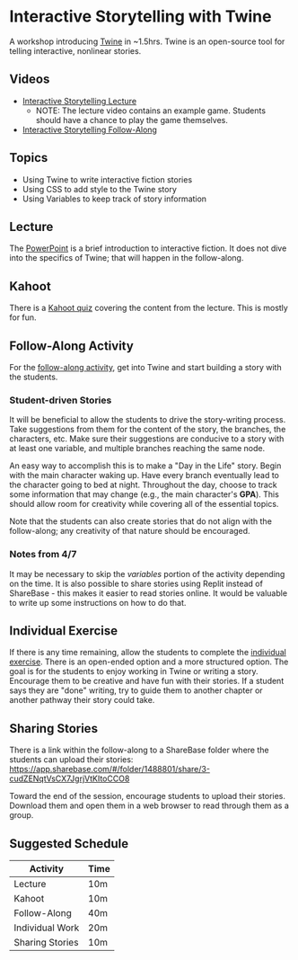 # Interactive Storytelling with Twine
A workshop introducing [Twine](http://twinery.org/2/#!/welcome) in ~1.5hrs. Twine is an open-source tool for telling interactive, nonlinear stories.

## Videos
- [Interactive Storytelling Lecture](https://www.youtube.com/watch?v=nylg0e3rRiQ&list=PL1P_sExxi-9NeogaTKc9lSzoUkqPuqHOT)
    - NOTE: The lecture video contains an example game. Students should have a chance to play the game themselves.
- [Interactive Storytelling Follow-Along](https://www.youtube.com/watch?v=9PuIZa3iX7E&list=PL1P_sExxi-9NeogaTKc9lSzoUkqPuqHOT)

## Topics

- Using Twine to write interactive fiction stories
- Using CSS to add style to the Twine story
- Using Variables to keep track of story information

## Lecture
The [PowerPoint](InteractiveStorytelling.pptx) is a brief introduction to interactive fiction. It does not dive into the specifics of Twine; that will happen in the follow-along.

## Kahoot
There is a [Kahoot quiz](https://create.kahoot.it/share/interactive-storytelling-virtual/87fec6d2-3de2-43ac-960a-51f63524c79d) covering the content from the lecture. This is mostly for fun.

## Follow-Along Activity
For the [follow-along activity](FollowAlong.md), get into Twine and start building a story with the students.

### Student-driven Stories
It will be beneficial to allow the students to drive the story-writing process. Take suggestions from them for the content of the story, the branches, the characters, etc. Make sure their suggestions are conducive to a story with at least one variable, and multiple branches reaching the same node.

An easy way to accomplish this is to make a "Day in the Life" story. Begin with the main character waking up. Have every branch eventually lead to the character going to bed at night. Throughout the day, choose to track some information that may change (e.g., the main character's **GPA**). This should allow room for creativity while covering all of the essential topics.

Note that the students can also create stories that do not align with the follow-along; any creativity of that nature should be encouraged.

### Notes from 4/7
It may be necessary to skip the _variables_ portion of the activity depending on the time. It is also possible to share stories using Replit instead of ShareBase - this makes it easier to read stories online. It would be valuable to write up some instructions on how to do that.

## Individual Exercise
If there is any time remaining, allow the students to complete the [individual exercise](IndividualExercise.md). There is an open-ended option and a more structured option. The goal is for the students to enjoy working in Twine or writing a story. Encourage them to be creative and have fun with their stories. If a student says they are "done" writing, try to guide them to another chapter or another pathway their story could take.

## Sharing Stories
There is a link within the follow-along to a ShareBase folder where the students can upload their stories: https://app.sharebase.com/#/folder/1488801/share/3-cudZENqtVsCX7JgrjVtKItoCCO8

Toward the end of the session, encourage students to upload their stories. Download them and open them in a web browser to read through them as a group.

## Suggested Schedule

| Activity | Time |
|-|-|
| Lecture | 10m |
| Kahoot | 10m |
| Follow-Along | 40m |
| Individual Work | 20m |
| Sharing Stories | 10m |